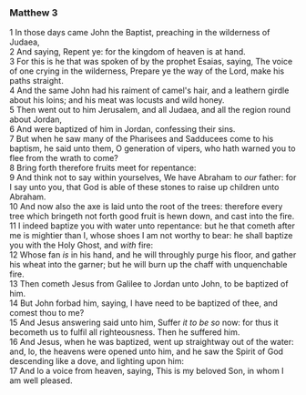 ### Matthew 3

1 In those days came John the Baptist, preaching in the wilderness of Judaea,  
2 And saying, Repent ye: for the kingdom of heaven is at hand.  
3 For this is he that was spoken of by the prophet Esaias, saying, The voice of one crying in the wilderness, Prepare ye the way of the Lord, make his paths straight.  
4 And the same John had his raiment of camel's hair, and a leathern girdle about his loins; and his meat was locusts and wild honey.  
5 Then went out to him Jerusalem, and all Judaea, and all the region round about Jordan,  
6 And were baptized of him in Jordan, confessing their sins.  
7 But when he saw many of the Pharisees and Sadducees come to his baptism, he said unto them, O generation of vipers, who hath warned you to flee from the wrath to come?  
8 Bring forth therefore fruits meet for repentance:  
9 And think not to say within yourselves, We have Abraham to *our* father: for I say unto you, that God is able of these stones to raise up children unto Abraham.  
10 And now also the axe is laid unto the root of the trees: therefore every tree which bringeth not forth good fruit is hewn down, and cast into the fire.  
11 I indeed baptize you with water unto repentance: but he that cometh after me is mightier than I, whose shoes I am not worthy to bear: he shall baptize you with the Holy Ghost, and *with* fire:  
12 Whose fan *is* in his hand, and he will throughly purge his floor, and gather his wheat into the garner; but he will burn up the chaff with unquenchable fire.  
13 Then cometh Jesus from Galilee to Jordan unto John, to be baptized of him.  
14 But John forbad him, saying, I have need to be baptized of thee, and comest thou to me?  
15 And Jesus answering said unto him, Suffer *it to be so* now: for thus it becometh us to fulfil all righteousness. Then he suffered him.  
16 And Jesus, when he was baptized, went up straightway out of the water: and, lo, the heavens were opened unto him, and he saw the Spirit of God descending like a dove, and lighting upon him:  
17 And lo a voice from heaven, saying, This is my beloved Son, in whom I am well pleased.  
